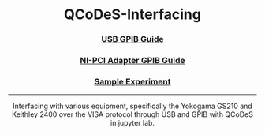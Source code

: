 <h1 align="center">
  QCoDeS-Interfacing
</h1>

<h3 align="center">
  <a href="/GS210_USB/install.md">USB GPIB Guide</a>
</h3>

<h3 align="center">
  <a href="/NI_PCI_GPIB/install.md">NI-PCI Adapter GPIB Guide</a>
</h3>

<h3 align="center">
  <a href="/Resistor_Circuit.md">Sample Experiment</a>
</h3>

---

<p align="center">
  Interfacing with various equipment, specifically the Yokogama GS210 and Keithley 2400 over the VISA protocol through USB and GPIB with QCoDeS in jupyter lab.
</p>